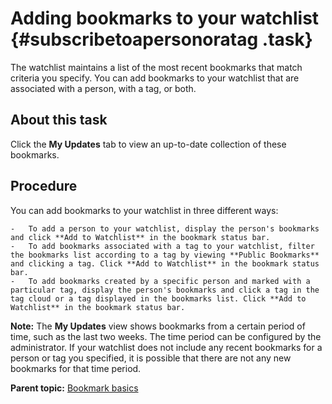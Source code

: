 # Adding bookmarks to your watchlist {#subscribetoapersonoratag .task}

The watchlist maintains a list of the most recent bookmarks that match criteria you specify. You can add bookmarks to your watchlist that are associated with a person, with a tag, or both.

## About this task

Click the **My Updates** tab to view an up-to-date collection of these bookmarks.

## Procedure

You can add bookmarks to your watchlist in three different ways:

    -   To add a person to your watchlist, display the person's bookmarks and click **Add to Watchlist** in the bookmark status bar.
    -   To add bookmarks associated with a tag to your watchlist, filter the bookmarks list according to a tag by viewing **Public Bookmarks** and clicking a tag. Click **Add to Watchlist** in the bookmark status bar.
    -   To add bookmarks created by a specific person and marked with a particular tag, display the person's bookmarks and click a tag in the tag cloud or a tag displayed in the bookmarks list. Click **Add to Watchlist** in the bookmark status bar.

**Note:** The **My Updates** view shows bookmarks from a certain period of time, such as the last two weeks. The time period can be configured by the administrator. If your watchlist does not include any recent bookmarks for a person or tag you specified, it is possible that there are not any new bookmarks for that time period.


**Parent topic:** [Bookmark basics](../bookmarks/c_bookmark_basics.md)


